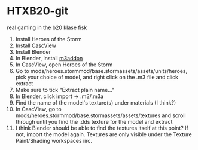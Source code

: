 # HTXB20-git
real gaming in the b20 klase
fisk
1. Install Heroes of the Storm
2. Install [CascView](http://www.zezula.net/en/casc/main.html)
3. Install Blender
4. In Blender, install [m3addon](https://github.com/SC2Mapster/m3addon/blob/master/README.md)
5. In CascView, open Heroes of the Storm
6. Go to mods/heroes.stormmod/base.stormassets/assets/units/heroes, pick your choice of model, and right click on the .m3 file and click extract
7. Make sure to tick "Extract plain name..."
8. In Blender, click import -> .m3/.m3a
9. Find the name of the model's texture(s) under materials (I think?)
10. In CascView, go to mods/heroes.stormmod/base.stormassets/assets/textures and scroll through until you find the .dds texture for the model and extract
11. I think Blender should be able to find the textures itself at this point? If not, import the model again. Textures are only visible under the Texture Paint/Shading workspaces iirc. 